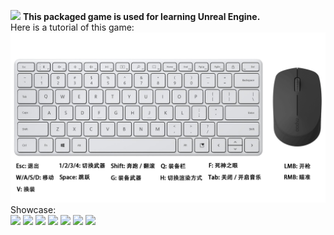 ![](https://github.com/Unicodern/MyTPShooterGameTest/blob/master/showcase.gif)
**This packaged game is used for learning Unreal Engine.**<br>
Here is a tutorial of this game:<br>
![tutorial.png](tutorial.png "tutorial")<br>
Showcase:<br>
![](showcase_screenshot_1.png)
![](showcase_screenshot_2.png)
![](showcase_screenshot_3.png)
![](showcase_screenshot_4.png)
![](showcase_screenshot_5.png)
![](showcase_screenshot_6.png)
![](showcase_screenshot_7.png)
